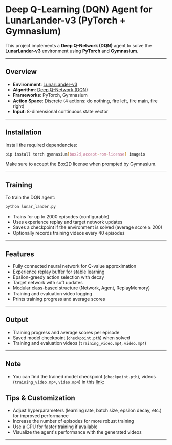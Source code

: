 # Deep Q-Learning (DQN) Agent for LunarLander-v3 (PyTorch + Gymnasium)

This project implements a **Deep Q-Network (DQN)** agent to solve the **LunarLander-v3** environment using **PyTorch** and **Gymnasium**.

---

## Overview

- **Environment**: [LunarLander-v3](https://gymnasium.farama.org/environments/box2d/lunar_lander/)
- **Algorithm**: [Deep Q-Network (DQN)](https://www.nature.com/articles/nature14236)
- **Frameworks**: PyTorch, Gymnasium
- **Action Space**: Discrete (4 actions: do nothing, fire left, fire main, fire right)
- **Input**: 8-dimensional continuous state vector

---

## Installation

Install the required dependencies:

```bash
pip install torch gymnasium[box2d,accept-rom-license] imageio
```

Make sure to accept the Box2D license when prompted by Gymnasium.

---

## Training

To train the DQN agent:

```bash
python lunar_lander.py
```

- Trains for up to 2000 episodes (configurable)
- Uses experience replay and target network updates
- Saves a checkpoint if the environment is solved (average score ≥ 200)
- Optionally records training videos every 40 episodes

---

## Features

- Fully connected neural network for Q-value approximation
- Experience replay buffer for stable learning
- Epsilon-greedy action selection with decay
- Target network with soft updates
- Modular class-based structure (Network, Agent, ReplayMemory)
- Training and evaluation video logging
- Prints training progress and average scores

---

## Output

- Training progress and average scores per episode
- Saved model checkpoint (`checkpoint.pth`) when solved
- Training and evaluation videos (`training_video.mp4`, `video.mp4`)

---

## Note

- You can find the trained model checkpoint (`checkpoint.pth`), videos (`training_video.mp4`, `video.mp4`) in this [link](https://drive.google.com/drive/folders/1hahvTVjeFKXCmzTX-Hp58iV0I7ihplSH):

## Tips & Customization

- Adjust hyperparameters (learning rate, batch size, epsilon decay, etc.) for improved performance
- Increase the number of episodes for more robust training
- Use a GPU for faster training if available
- Visualize the agent's performance with the generated videos

---